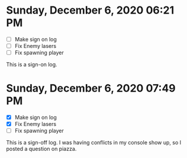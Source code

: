 # Sunday, December  6, 2020 06:21 PM
- [ ] Make sign on log
- [ ] Fix Enemy lasers
- [ ] Fix spawning player

This is a sign-on log.

# Sunday, December  6, 2020 07:49 PM
- [X] Make sign on log
- [X] Fix Enemy lasers
- [ ] Fix spawning player

This is a sign-off log. I was having conflicts in my console show up, so I posted a question on piazza.